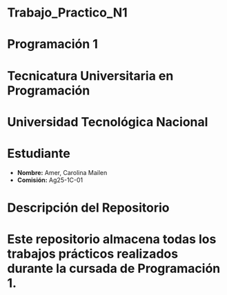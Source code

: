# Trabajo_Practico_N1
# Programación 1 
# Tecnicatura Universitaria en Programación
# Universidad Tecnológica Nacional  

# Estudiante  
- **Nombre:** Amer, Carolina Mailen
- **Comisión:** Ag25-1C-01

# Descripción del Repositorio  
# Este repositorio almacena todas los trabajos prácticos realizados durante la cursada de **Programación 1**.  
